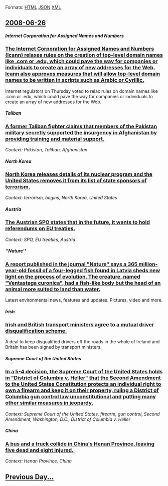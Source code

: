 
Formats: [HTML](2008/06/26/index.html)  [JSON](2008/06/26/index.json)  [XML](2008/06/26/index.xml)  

## [2008-06-26](/news/2008/06/26/index.md)

##### Internet Corporation for Assigned Names and Numbers
### [ The Internet Corporation for Assigned Names and Numbers (Icann) relaxes rules on the creation of top-level domain names like .com or .edu, which could pave the way for companies or individuals to create an array of new addresses for the Web. Icann also approves measures that will allow top-level domain names to be written in scripts such as Arabic or Cyrillic. ](/news/2008/06/26/the-internet-corporation-for-assigned-names-and-numbers-icann-relaxes-rules-on-the-creation-of-top-level-domain-names-like-com-or-edu.md)
Internet regulators on Thursday voted to relax rules on domain names like .com or .edu, which could pave the way for companies or individuals to create an array of new addresses for the Web.

##### Taliban
### [ A former Taliban fighter claims that members of the Pakistan military secretly supported the insurgency in Afghanistan by providing training and material support. ](/news/2008/06/26/a-former-taliban-fighter-claims-that-members-of-the-pakistan-military-secretly-supported-the-insurgency-in-afghanistan-by-providing-trainin.md)
_Context: Pakistan, Taliban, Afghanistan_

##### North Korea
### [ North Korea releases details of its nuclear program and the United States removes it from its list of state sponsors of terrorism. ](/news/2008/06/26/north-korea-releases-details-of-its-nuclear-program-and-the-united-states-removes-it-from-its-list-of-state-sponsors-of-terrorism.md)
_Context: terrorism, begins, North Korea, United States_

##### Austria
### [ The Austrian SPO states that in the future, it wants to hold referendums on EU treaties. ](/news/2008/06/26/the-austrian-spa-states-that-in-the-future-it-wants-to-hold-referendums-on-eu-treaties.md)
_Context: SPO, EU treaties, Austria_

##### ''Nature''
### [ A report published in the journal "Nature" says a 365 million-year-old fossil of a four-legged fish found in Latvia sheds new light on the process of evolution. The creature, named "Ventastega curonica", had a fish-like body but the head of an animal more suited to land than water. ](/news/2008/06/26/a-report-published-in-the-journal-nature-says-a-365-million-year-old-fossil-of-a-four-legged-fish-found-in-latvia-sheds-new-light-on-the.md)
Latest environmental news, features and updates. Pictures, video and more. 

##### Irish
### [ Irish and British transport ministers agree to a mutual driver disqualification scheme. ](/news/2008/06/26/irish-and-british-transport-ministers-agree-to-a-mutual-driver-disqualification-scheme.md)
A deal to keep disqualified drivers off the roads in the whole of Ireland and Britain has been signed by transport ministers.

##### Supreme Court of the United States
### [ In a 5-4 decision, the Supreme Court of the United States holds in "District of Columbia v. Heller" that the Second Amendment to the United States Constitution protects an individual right to own a firearm and keep it on their property, ruling a District of Columbia gun control law unconstitutional and putting many other similar measures in jeopardy. ](/news/2008/06/26/in-a-5a4-decision-the-supreme-court-of-the-united-states-holds-in-district-of-columbia-v-heller-that-the-second-amendment-to-the-unit.md)
_Context: Supreme Court of the United States, firearm, gun control, Second Amendment, Washington, D.C., District of Columbia v. Heller_

##### China
### [ A bus and a truck collide in China's Henan Province, leaving five dead and eight injured. ](/news/2008/06/26/a-bus-and-a-truck-collide-in-china-s-henan-province-leaving-five-dead-and-eight-injured.md)
_Context: Henan Province, China_

## [Previous Day...](/news/2008/06/25/index.md)

